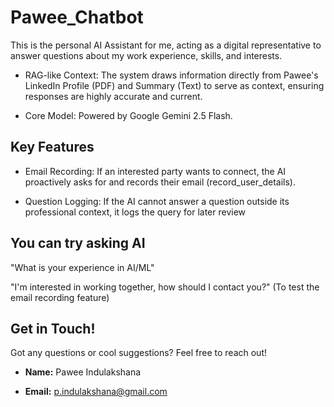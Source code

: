# Pawee_Chatbot

This is the personal AI Assistant for me, acting as a digital representative to answer questions about my work experience, skills, and interests.

- RAG-like Context: The system draws information directly from Pawee's LinkedIn Profile (PDF) and Summary (Text) to serve as context, ensuring responses are highly accurate and current.

- Core Model: Powered by Google Gemini 2.5 Flash.

## Key Features

- Email Recording: If an interested party wants to connect, the AI proactively asks for and records their email (record_user_details).

- Question Logging: If the AI cannot answer a question outside its professional context, it logs the query for later review

## You can try asking AI

"What is your experience in AI/ML"

"I'm interested in working together, how should I contact you?" (To test the email recording feature)

## Get in Touch!

Got any questions or cool suggestions? Feel free to reach out!

- **Name:** Pawee Indulakshana

- **Email:** p.indulakshana@gmail.com
